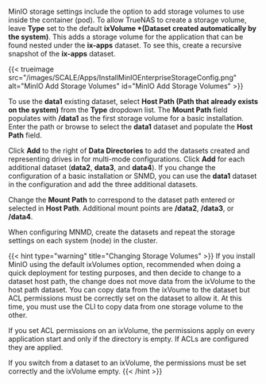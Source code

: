 &NewLine;

MinIO storage settings include the option to add storage volumes to use inside the container (pod).
To allow TrueNAS to create a storage volume, leave **Type** set to the default **ixVolume *(Dataset created automatically by the system)**.
This adds a storage volume for the application that can be found nested under the **ix-apps** dataset. To see this, create a recursive snapshot of the **ix-apps** dataset.

{{< trueimage src="/images/SCALE/Apps/InstallMinIOEnterpriseStorageConfig.png" alt="MinIO Add Storage Volumes" id="MinIO Add Storage Volumes" >}}

To use the **data1** existing dataset, select **Host Path (Path that already exists on the system)** from the **Type** dropdown list.
The **Mount Path** field populates with **/data1** as the first storage volume for a basic installation.
Enter the path or browse to select the **data1** dataset and populate the **Host Path** field.

Click **Add** to the right of **Data Directories** to add the datasets created and representing drives in for multi-mode configurations.
Click **Add** for each additional dataset (**data2**, **data3**, and **data4**).
If you change the configuration of a basic installation or SNMD, you can use the **data1** dataset in the configuration and add the three additional datasets.

Change the **Mount Path** to correspond to the dataset path entered or selected in **Host Path**.
Additional mount points are **/data2**, **/data3**, or **/data4**.

When configuring MNMD, create the datasets and repeat the storage settings on each system (node) in the cluster.

{{< hint type="warning" title="Changing Storage Volumes" >}}
If you install MinIO using the default ixVolumes option, recommended when doing a quick deployment for testing purposes, and then decide to change to a dataset host path, the change does not move data from the ixVolume to the host path dataset.
You can copy data from the ixVoume to the dataset but ACL permissions must be correctly set on the dataset to allow it.
At this time, you must use the CLI to copy data from one storage volume to the other.

If you set ACL permissions on an ixVolume, the permissions apply on every application start and only if the directory is empty.
If ACLs are configured they are applied.

If you switch from a dataset to an ixVolume, the permissions must be set correctly and the ixVolume empty.
{{< /hint >}}
